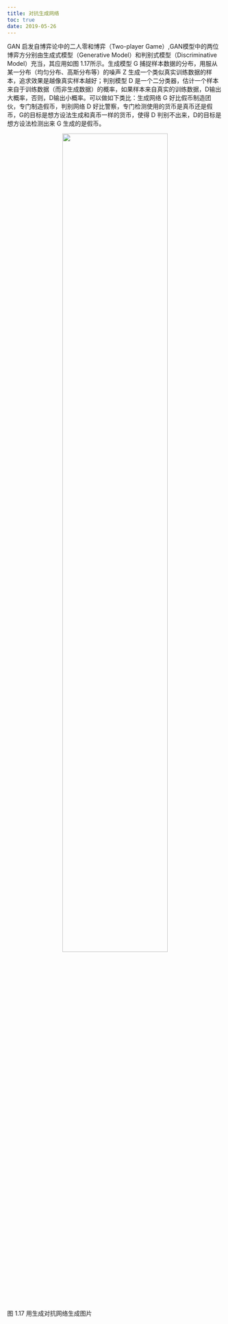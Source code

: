 ```yaml
---
title: 对抗生成网络
toc: true
date: 2019-05-26
---
```




GAN 启发自博弈论中的二人零和博弈（Two-player Game）,GAN模型中的两位博弈方分别由生成式模型（Generative Model）和判别式模型（Discriminative Model）充当，其应用如图 1.17所示。生成模型 G 捕捉样本数据的分布，用服从某一分布（均匀分布、高斯分布等）的噪声 Z 生成一个类似真实训练数据的样本，追求效果是越像真实样本越好；判别模型 D 是一个二分类器，估计一个样本来自于训练数据（而非生成数据）的概率，如果样本来自真实的训练数据，D输出大概率，否则，D输出小概率。可以做如下类比：生成网络 G 好比假币制造团伙，专门制造假币，判别网络 D 好比警察，专门检测使用的货币是真币还是假币，G的目标是想方设法生成和真币一样的货币，使得 D 判别不出来，D的目标是想方设法检测出来 G 生成的是假币。

<p align="center">
    <img width="70%" height="70%" src="http://images.iterate.site/blog/image/20190526/XHULNSIjn3QN.png?imageslim">
</p>


图 1.17 用生成对抗网络生成图片
